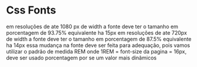 # Css Fonts
em resoluções de ate 1080 px de width a fonte deve ter o tamanho em porcentagem de 93.75% equivalente ha 15px
em resoluções de ate 720px de width a fonte deve ter o tamanho em porcentagem de 87.5% equivalente ha 14px
essa mudança na fonte deve ser feita para adequação, pois vamos utilizar o padrão de medida REM onde 1REM = font-size da pagina = 16px, deve ser usado porcentagem por se um valor mais dinâmicos